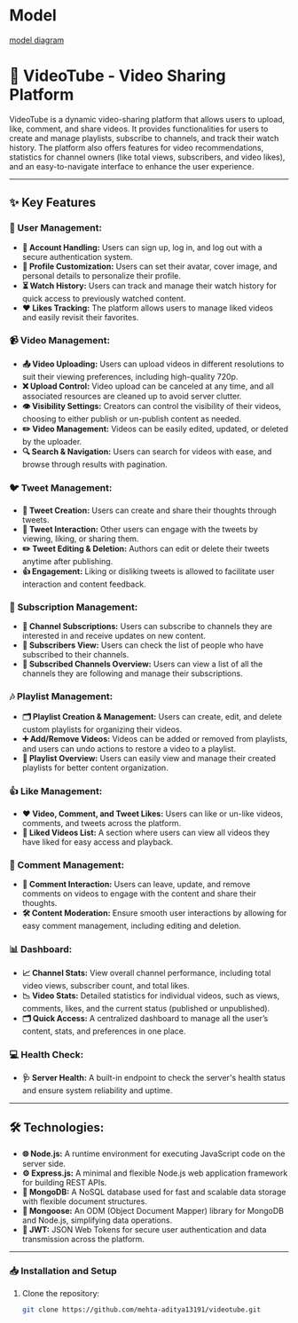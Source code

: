# Model

[model diagram](https://app.eraser.io/workspace/MTrf3xOiEx7TV1npgMlN?origin=share)

# 🎥 VideoTube - Video Sharing Platform

VideoTube is a dynamic video-sharing platform that allows users to upload, like, comment, and share videos. It provides functionalities for users to create and manage playlists, subscribe to channels, and track their watch history. The platform also offers features for video recommendations, statistics for channel owners (like total views, subscribers, and video likes), and an easy-to-navigate interface to enhance the user experience.

---

## ✨ Key Features

### 👤 User Management:

- **🔐 Account Handling:** Users can sign up, log in, and log out with a secure authentication system.
- **🎨 Profile Customization:** Users can set their avatar, cover image, and personal details to personalize their profile.
- **⏳ Watch History:** Users can track and manage their watch history for quick access to previously watched content.
- **❤️ Likes Tracking:** The platform allows users to manage liked videos and easily revisit their favorites.

### 📹 Video Management:

- **📤 Video Uploading:** Users can upload videos in different resolutions to suit their viewing preferences, including high-quality 720p.
- **❌ Upload Control:** Video upload can be canceled at any time, and all associated resources are cleaned up to avoid server clutter.
- **👁️ Visibility Settings:** Creators can control the visibility of their videos, choosing to either publish or un-publish content as needed.
- **✏️ Video Management:** Videos can be easily edited, updated, or deleted by the uploader.
- **🔍 Search & Navigation:** Users can search for videos with ease, and browse through results with pagination.

### 🐦 Tweet Management:

- **📝 Tweet Creation:** Users can create and share their thoughts through tweets.
- **💬 Tweet Interaction:** Other users can engage with the tweets by viewing, liking, or sharing them.
- **✏️ Tweet Editing & Deletion:** Authors can edit or delete their tweets anytime after publishing.
- **👍 Engagement:** Liking or disliking tweets is allowed to facilitate user interaction and content feedback.

### 📢 Subscription Management:

- **📌 Channel Subscriptions:** Users can subscribe to channels they are interested in and receive updates on new content.
- **👥 Subscribers View:** Users can check the list of people who have subscribed to their channels.
- **📑 Subscribed Channels Overview:** Users can view a list of all the channels they are following and manage their subscriptions.

### 🎶 Playlist Management:

- **🗂️ Playlist Creation & Management:** Users can create, edit, and delete custom playlists for organizing their videos.
- **➕ Add/Remove Videos:** Videos can be added or removed from playlists, and users can undo actions to restore a video to a playlist.
- **📄 Playlist Overview:** Users can easily view and manage their created playlists for better content organization.

### 👍 Like Management:

- **❤️ Video, Comment, and Tweet Likes:** Users can like or un-like videos, comments, and tweets across the platform.
- **📜 Liked Videos List:** A section where users can view all videos they have liked for easy access and playback.

### 💬 Comment Management:

- **💬 Comment Interaction:** Users can leave, update, and remove comments on videos to engage with the content and share their thoughts.
- **🛠️ Content Moderation:** Ensure smooth user interactions by allowing for easy comment management, including editing and deletion.

### 📊 Dashboard:

- **📈 Channel Stats:** View overall channel performance, including total video views, subscriber count, and total likes.
- **📉 Video Stats:** Detailed statistics for individual videos, such as views, comments, likes, and the current status (published or unpublished).
- **🗂️ Quick Access:** A centralized dashboard to manage all the user’s content, stats, and preferences in one place.

### 💻 Health Check:

- **🩺 Server Health:** A built-in endpoint to check the server's health status and ensure system reliability and uptime.

---

## 🛠️ Technologies:

- **🌐 Node.js:** A runtime environment for executing JavaScript code on the server side.
- **⚙️ Express.js:** A minimal and flexible Node.js web application framework for building REST APIs.
- **📂 MongoDB:** A NoSQL database used for fast and scalable data storage with flexible document structures.
- **🔗 Mongoose:** An ODM (Object Document Mapper) library for MongoDB and Node.js, simplifying data operations.
- **🔐 JWT:** JSON Web Tokens for secure user authentication and data transmission across the platform.

---

### 📥 Installation and Setup

1. Clone the repository:
   ```bash
   git clone https://github.com/mehta-aditya13191/videotube.git
   ```
